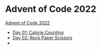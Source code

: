 # Advent of Code 2022

[Advent of Code 2022](https://adventofcode.com/2022)

- [Day 01: Calorie Counting](src/day01/Day01.java)
- [Day 02: Rock Paper Scissors](src/day02/Day02.java)
- 